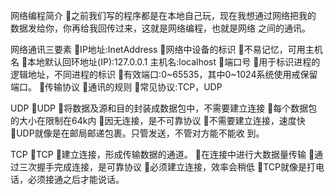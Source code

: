 网络编程简介
之前我们写的程序都是在本地自己玩，现在我想通过网络把我的 数据发给你，你再给我回传过来，这就是网络编程，也就是网络 之间的通讯。
  
 网络通讯三要素
IP地址:InetAddress
网络中设备的标识
不易记忆，可用主机名 本地默认回环地址(IP):127.0.0.1 主机名:localhost
端口号
用于标识进程的逻辑地址，不同进程的标识 有效端口:0~65535，其中0~1024系统使用戒保留端口。
传输协议
通讯的规则 常见协议:TCP，UDP
  
 UDP
UDP 将数据及源和目的封装成数据包中，不需要建立连接 每个数据包的大小在限制在64k内 因无连接，是不可靠协议 不需要建立连接，速度快
UDP就像是在邮局邮递包裹。只管发送，不管对方能不能收 到。
  
TCP
TCP
建立连接，形成传输数据的通道。 在连接中进行大数据量传输 通过三次握手完成连接，是可靠协议 必须建立连接，效率会稍低 TCP就像是打电话，必须接通之后才能说话。